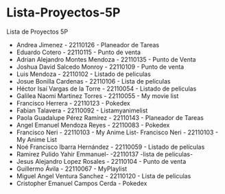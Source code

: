 # Lista-Proyectos-5P
Lista de Proyectos 5P
- Andrea Jimenez - 22110126 - Planeador de Tareas 
- Eduardo Cotero - 22110115 - Punto de venta
- Adrian Alejandro Montes Mendoza - 22110135 - Punto de Venta
- Joshua David Salcedo Monroy - 22110109 - Punto de venta  
- Luis Mendoza - 22110102 - Listado de peliculas
- Josue Bonilla Cardenas - 22110106 - Lista de peliculas
- Héctor Isaí Vargas de la Torre - 22110054 - Listado de peliculas
- Galilea Naomi Martinez Torres - 22110055 - My movie list 
- Francisco Herrera - 22110123 - Pokedex
- Fabian Talavera - 22110092 - Listamyanimelist
- Paola Guadalupe Pérez Ramírez - 22110143 - Planeador de Tareas
- Angel Emanuel Mendoza Reyes - 22110083 - Pokedex
- Francisco Neri - 22110103 - My Anime List- Francisco Neri - 22110103 - My Anime List
- Noé Francisco Ibarra Hernández - 22110059 - Listado de películas
- Ramirez Pulido Yahir Emmanuel- -22110137  -lista de peliculas-
- Jesus Alejandro Lopez Rosales - 22110104 - Punto de venta
- Guillermo Ávila - 22110067 - MyPlaylist
- Miguel Angel Ventura Sanchez - 22110120 - Lista de peliculas
- Cristopher Emanuel Campos Cerda - Pokedex